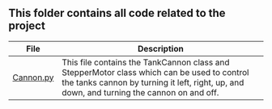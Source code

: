 ## This folder contains all code related to the project

| File | Description |
|------|-------------|
| [Cannon.py]() | This file contains the TankCannon class and StepperMotor class which can be used to control the tanks cannon by turning it left, right, up, and down, and turning the cannon on and off. |

